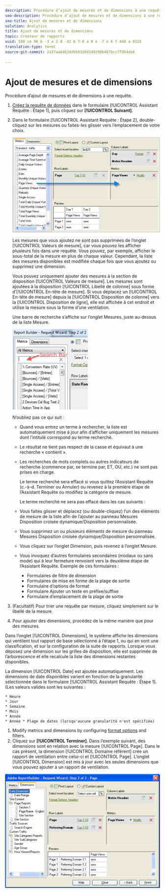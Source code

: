 ```yaml
---
description: Procédure d’ajout de mesures et de dimensions à une requête.
seo-description: Procédure d’ajout de mesures et de dimensions à une requête.
seo-title: Ajout de mesures et de dimensions
solution: Analytics
title: Ajout de mesures et de dimensions
topic: Créateur de rapports
uuid: 588 ce 96 b -3 a 2 d -42 b 7-8 a 8 e -7 e 6 f 448 a 0115
translation-type: tm+mt
source-git-commit: 2a37aa64634db50320d149298b467bcc7f954eb6

---
```



# Ajout de mesures et de dimensions

Procédure d’ajout de mesures et de dimensions à une requête.

1. [Créez la requête de données](../../../../analyze/report-builder/data-requests/data-requests.md#concept_E14C1E6B63C44D02BF8D80021B4B0F89) dans le formulaire [!UICONTROL Assistant Requête : Étape 1], puis cliquez sur **[!UICONTROL Suivant]**.
1. Dans le formulaire [!UICONTROL Assistant Requête : Étape 2], double-cliquez sur les mesures ou faites-les glisser vers l’emplacement de votre choix.

   ![Informations sur les étapes](assets/adding_metrics.png)

   Les mesures que vous ajoutez ne sont pas supprimées de l’onglet [!UICONTROL Valeurs de mesure], car vous pouvez les afficher plusieurs fois dans une requête. Vous pouvez, par exemple, afficher le sous-total de la mesure en plus de chaque valeur. Cependant, la liste des mesures disponibles est modifiée chaque fois que vous ajoutez ou supprimez une dimension.

   Vous pouvez uniquement ajouter des mesures à la section de disposition [!UICONTROL Valeurs de mesure]. Les mesures sont ajoutées à la disposition [!UICONTROL Libellé de colonne] sous forme d’[!UICONTROL En-tête de mesure]. Si vous déplacez un [!UICONTROL En-tête de mesure] depuis la [!UICONTROL Disposition de colonne] vers la [!UICONTROL Disposition de ligne], elle est affichée à cet endroit et utilise la mesure sous la forme d’une ventilation.

   Une barre de recherche s’affiche sur l’onglet Mesures, juste au-dessus de la liste Mesure.

   ![](assets/search_bar_metric.png)

   N’oubliez pas ce qui suit :

   * Quand vous entrez un terme à rechercher, la liste est automatiquement mise à jour afin d’afficher uniquement les mesures dont l’intitulé correspond au terme recherché.
   * Le résultat ne tient pas respect de la casse et équivaut à une recherche « contient ».
   * Les recherches de mots complets ou autres indicateurs de recherche (commence par, se termine par, ET, OU, etc.) ne sont pas prises en charge.

      Le terme recherché sera effacé si vous quittez l’Assistant Requête (c.-à-d. Terminer ou Annuler) ou revenez à la première étape de l’Assistant Requête ou modifiez la catégorie de mesure.

      Le terme recherché ne sera pas effacé dans les cas suivants :

   * Vous faites glisser et déplacez (ou double-cliquez) l’un des éléments de mesure de la liste afin de l’ajouter au panneau Mesures Disposition croisée dynamique/Disposition personnalisée.
   * Vous supprimez un ou plusieurs éléments de mesure du panneau Mesures Disposition croisée dynamique/Disposition personnalisée.
   * Vous cliquez sur l’onglet Dimension, puis revenez à l’onglet Mesure.
   * Vous invoquez d’autres formulaires secondaires (modaux ou sans mode) qui à leur fermeture renvoient vers la deuxième étape de l’Assistant Requête. Exemple de ces formulaires :

      * Formulaires de filtre de dimension
      * Formulaires de mise en forme de la plage de sortie
      * Formulaire d’options de format
      * Formulaire Ajouter un texte en préfixe/suffixe
      * Formulaire d’emplacement de la plage de sortie

1. (Facultatif) Pour trier une requête par mesure, cliquez simplement sur le libellé de la mesure.
1. Pour ajouter des dimensions, procédez de la même manière que pour des mesures.

Dans l’onglet [!UICONTROL Dimensions], le système affiche les dimensions qui ventilent tout rapport de base sélectionné à l’étape 1, ou qui en sont une classification, et sur la configuration de la suite de rapports. Lorsque vous déposez une dimension sur les grilles de disposition, elle est supprimée de l’arborescence et elle recalcule la liste des dimensions restantes disponibles.

La dimension [!UICONTROL Date] est ajoutée automatiquement. Les dimensions de date disponibles varient en fonction de la granularité sélectionnée dans le formulaire [!UICONTROL Assistant Requête : Étape 1]. (Les valeurs valides sont les suivantes :

    * Heure
    * Jour
    * Semaine
    * Mois
    * Année
    * Année * Plage de dates (lorsqu'aucune granularité n'est spécifiée)

1. Modify metrics and dimensions by configuring [format options](../../../../analyze/report-builder/layout/t-format-display-headers.md#task_45C7C4938C2C47FCB02634A1248AA831) and filters.
1. Cliquez sur **[!UICONTROL Terminer]**.
Dans l’exemple suivant, des dimensions sont en relation avec la mesure [!UICONTROL Page]. Dans le cas présent, la dimension [!UICONTROL Domaine référent] crée un rapport de ventilation entre celui-ci et [!UICONTROL Page]. L’onglet [!UICONTROL Dimension] est mis à jour avec les seules dimensions que vous pouvez ajouter à un rapport de ventilation.

![](assets/page_pageview_02.png)